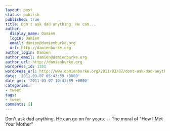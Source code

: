```yaml
---
layout: post
status: publish
published: true
title: Don't ask dad anything. He can...
author:
  display_name: Damien
  login: Damien
  email: damien@damienburke.org
  url: http://damienburke.org
author_login: Damien
author_email: damien@damienburke.org
author_url: http://damienburke.org
wordpress_id: 1351
wordpress_url: http://www.damienburke.org/2011/03/07/dont-ask-dad-anything-he-can/
date: '2011-03-07 05:43:59 +0000'
date_gmt: '2011-03-07 10:43:59 +0000'
categories:
- tweet
tags:
- tweet
comments: []
---
```

<p>Don't ask dad anything. He can go on for years. -- The moral of "How I Met Your Mother"</p>
